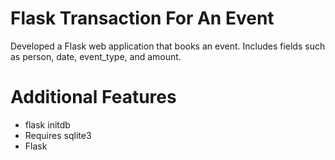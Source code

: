 # Flask Transaction For An Event
Developed a Flask web application that books an event. Includes fields such as person, date, event_type, and amount.
# Additional Features
  * flask initdb
  * Requires sqlite3
  * Flask
